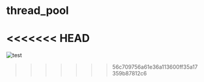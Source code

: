 # thread_pool

<<<<<<< HEAD
=======

![test](https://github.com/2254649642/thread_pool/assets/70480861/77e55b69-f6ca-40c5-9f02-1ff369601f9a)
>>>>>>> 56c709756a61e36a113600ff35a17359b87812c6
